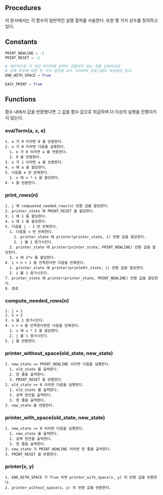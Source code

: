 Procedures
----------

이 문서에서는 각 함수의 일반적인 실행 절차를 서술한다. 또한 몇 가지 상수를 정의하고 있다.

## Constants

```python
PRINT_NEWLINE = -1
PRINT_RESET = -2

# 개인적으로 각 라인 마지막에 공백이 포함되지 않는 것을 선호하므로
# 공백 유무에 따른 두 가지 경우를 모두 고려하여 프로그램이 작성되어 있다.
END_WITH_SPACE = True

EASY_PRINT = True
```

## Functions
함수 내에서 값을 반환했다면 그 값을 함수 값으로 취급하며 더 이상의 실행을 진행지키지 않는다.

### evalTerm(a, x, e)
```
1. a 가 0 이라면 0 을 반환한다.
2. x 가 0 이라면 다음을 실행한다.
  1. e 가 0 이라면 a 를 반환한다.
  2. 0 을 반환한다.
3. x 가 1 이라면 a 를 반환한다.
4. v 에 a 을 할당한다.
5. 다음을 e 번 반복한다.
  1. v 에 v * x 을 할당한다.
6. v 을 반환한다.
```

### print_rows(n)
```
1. j 에 compueted_needed_rows(n) 반환 값를 할당한다.
2. printer_state 에 PRINT_RESET 을 할당한다.
3. i 에 1 을 할당한다.
4. v 에 1 을 할당한다.
5. 다음을 j - 1 번 반복한다.
  1. 다음을 v 번 반복한다.
    1. printer_state 에 printer(printer_state, i) 반환 값을 할당한다.
    2. i 를 1 증가시킨다.
  2. printer_state 에 printer(printer_state, PRINT_NEWLINE) 반환 값을 할당한다.
  3. v 에 2*v 를 할당한다.
6. i < n + 1 을 만족한다면 다음을 반복한다.
  1. printer_state 에 printer(printe하r_state, i) 반환 값을 할당한다.
  2. i 를 1 증가시킨다.
7. printer_state 에 printer(printer_state, PRINT_NEWLINE) 반환 값을 할당한다.
8. 종료
```

### compute_needed_rows(n)
```
1. j = 1
2. v = 2
3. n 을 1 증가시킨다.
4. v < n 을 만족한다면한 다음을 반복한다.
  1. v 에 v * 2 을 할당한다.
  2. j 를 1 증가시킨다.
5. j 를 반환한다.
```

### printer_without_space(old_state, new_state)
```
1. new_state == PRINT_NEWLINE 이라면 다음을 실행한다.
  1. old_state 를 출력한다.
  2. 한 줄을 출력한다.
  3. PRINT_RESET 을 반환한다.
2. old_state >= 0 이라면 다음을 실행한다.
  1. old_state 를 출력한다.
  2. 공백 한칸을 출력한다.
  3. 한 줄을 출력한다.
3. new_state 을 반환한다.
```

### printer_with_space(old_state, new_state)
```
1. new_state >= 0 이라면 다음을 실행한다.
  1. new_state 를 출력한다.
  2. 공백 한칸을 출력한다.
  3. 한 줄을 출력한다.
2. new_state 가 PRINT_NEWLINE 이라면 한 줄을 출력한다.
3. PRINT_RESET 을 반환한다.
```

### printer(x, y)
```
1. END_WITH_SPACE 가 True 라면 printer_with_space(x, y) 의 반환 값을 반환한다.
2. printer_without_space(x, y) 의 반환 값을 반환한다.
```

